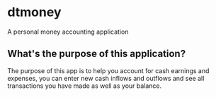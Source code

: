 # dtmoney
A personal money accounting application

## What's the purpose of this application?
The purpose of this app is to help you account for cash earnings and expenses, you can enter new cash inflows and outflows and see all transactions you have made as well as your balance.
